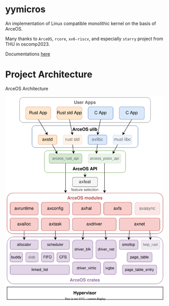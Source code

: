 # yymicros

An implementation of Linux compatible monolithic kernel on the basis of ArceOS.

Many thanks to ```ArceOS```, ```rcore```, ```xv6-riscv```,  and especially ```starry``` project from THU in oscomp2023.

Documentations [here](doc/README.md)

# Project Architecture

ArceOS Architecture

![](doc/arceos_doc/figures/ArceOS.svg)
